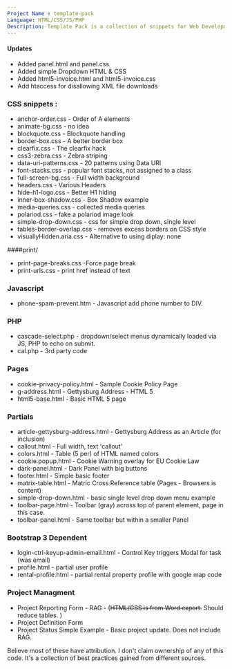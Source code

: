 ```yaml
---
Project Name : template-pack
Language: HTML/CSS/JS/PHP
Description: Template Pack is a collection of snippets for Web Development
---
```


#### Updates
* Added panel.html and panel.css
* Added simple Dropdown HTML & CSS
* Added html5-invoice.html and html5-invoice.css 
* Add htaccess for disallowing XML file downloads



### CSS snippets : 

* anchor-order.css - Order of A elements 
* animate-bg.css - no idea
* blockquote.css - Blockquote handling
* border-box.css - A better border box
* clearfix.css - The clearfix hack
* css3-zebra.css - Zebra striping
* data-uri-patterns.css - 20 patterns using Data URI 
* font-stacks.css - popular font stacks, not assigned to a class
* full-screen-bg.css - Full width background
* headers.css - Various Headers
* hide-h1-logo.css - Better H1 hiding
* inner-box-shadow.css - Box Shadow example
* media-queries.css - collected media queries
* polariod.css - fake a polariod image look
* simple-drop-down.css - css for simple drop down, single level
* tables-border-overlap.css - removes excess borders on CSS style
* visuallyHidden.aria.css - Alternative to using diplay: none 


####print/  
* print-page-breaks.css -Force page break 
* print-urls.css - print href instead of text

### Javascript
* phone-spam-prevent.htm - Javascript add phone number to DIV.

### PHP 

* cascade-select.php - dropdown/select menus dynamically loaded via JS, PHP to echo on submit.
* cal.php - 3rd party code


### Pages 

* cookie-privacy-policy.html - Sample Cookie Policy Page
* g-address.html - Gettysburg Address - HTML 5
* html5-base.html - Basic HTML 5 page


### Partials 

* article-gettysburg-address.html - Gettysburg Address as an Article (for inclusion)
* callout.html - Full width, text 'callout' 
* colors.html - Table (5 per) of HTML named colors
* cookie.popup.html - Cookie Warning overlay for EU Cookie Law
* dark-panel.html - Dark Panel with big buttons
* footer.html - Simple basic footer
* matrix-table.html - Matric Cross Reference table (Pages - Browsers is content)
* simple-drop-down.html - basic single level drop down menu example
* toolbar-page.html - Toolbar (gray) across top of parent element, page in this case.
* toolbar-panel.html - Same toolbar but within a smaller Panel

### Bootstrap 3 Dependent 

* login-ctrl-keyup-admin-email.html - Control Key triggers Modal for task (was email)
* profile.html - partial user profile 
* rental-profile.html - partial rental property profile with google map code


### Project Managment 

* Project Reporting Form - RAG - (~~HTML/CSS is from Word export.~~ Should reduce tables. )
* Project Definition Form 
* Project Status Simple Example - Basic project update. Does not include RAG. 


Believe most of these have attribution. I don't claim ownership of any of this code. It's a collection of best practices gained from different sources. 














